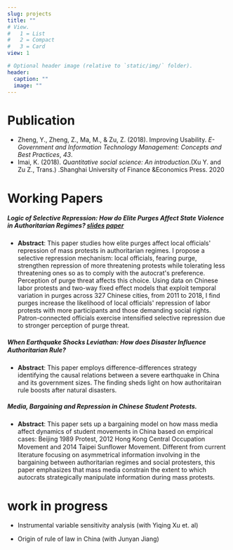 ```yaml
---
slug: projects
title: ""
# View.
#   1 = List
#   2 = Compact
#   3 = Card
view: 1

# Optional header image (relative to `static/img/` folder).
header:
  caption: ""
  image: ""
---
```




# Publication

* Zheng, Y., Zheng, Z., Ma, M., & Zu, Z. (2018). Improving Usability. *E-Government and Information Technology Management: Concepts and Best Practices*, *43*.
* Imai, K. (2018). *Quantitative social science: An introduction*.(Xu Y. and Zu Z., Trans.) .Shanghai University of Finance &Economics Press. 2020

# Working Papers

 ##### Logic of Selective Repression: How do Elite Purges Affect State Violence in Authoritarian Regimes?       [slides](https://www.dropbox.com/s/xj2bpi490p0zdpz/slides.pdf?dl=0)    [paper](https://dukespace.lib.duke.edu/dspace/bitstream/handle/10161/20790/Zu_duke_0066N_15620.pdf?sequence=1)

  * **Abstract**: This paper studies how elite purges affect local officials' repression of mass protests in authoritarian regimes. I propose a selective repression mechanism: local officials, fearing purge, strengthen repression of more threatening protests while tolerating less threatening ones so as to comply with the autocrat's preference. Perception of purge threat affects this choice. Using data on Chinese labor protests and two-way fixed effect models that exploit temporal variation in purges across 327 Chinese cities, from 2011 to 2018, I find purges increase the likelihood of local officials' repression of labor protests with more participants and those demanding social rights. Patron-connected officials exercise intensified selective repression due to stronger perception of purge threat.

 ##### When Earthquake Shocks Leviathan: How does Disaster Inﬂuence Authoritarian Rule?

   * **Abstract**: This paper employs difference-differences strategy identifying the causal relations between a severe earthquake in China and its government sizes. The finding sheds light on how authoritairan rule boosts after natural disasters.

 ##### Media, Bargaining and Repression in Chinese Student Protests.

   * **Abstract**: This paper sets up a bargaining model on how mass media affect dynamics of student movements in China based on empirical cases: Beijing 1989 Protest, 2012 Hong Kong Central Occupation Movement and 2014 Taipei Sunﬂower Movement. Different from current literature focusing on asymmetrical information involving in the bargaining between authoritarian regimes and social protesters, this paper emphasizes that mass media constrain the extent to which autocrats strategically manipulate information during mass protests.

# work in progress

  * Instrumental variable sensitivity analysis (with Yiqing Xu et. al)

  * Origin of rule of law in China (with Junyan Jiang)

  </div>